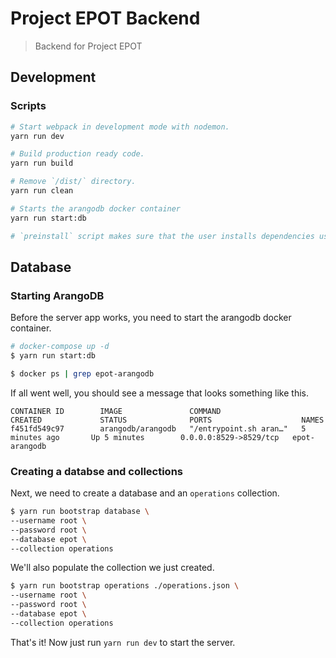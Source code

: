 # Project EPOT Backend

> Backend for Project EPOT

## Development

### Scripts

```bash
# Start webpack in development mode with nodemon.
yarn run dev

# Build production ready code.
yarn run build

# Remove `/dist/` directory.
yarn run clean

# Starts the arangodb docker container
yarn run start:db

# `preinstall` script makes sure that the user installs dependencies using yarn.
```

## Database

### Starting ArangoDB

Before the server app works, you need to start the arangodb docker container.

```bash
# docker-compose up -d
$ yarn run start:db

$ docker ps | grep epot-arangodb
```

If all went well, you should see a message that looks something like this.

```
CONTAINER ID        IMAGE               COMMAND                  CREATED             STATUS              PORTS                    NAMES
f451fd549c97        arangodb/arangodb   "/entrypoint.sh aran…"   5 minutes ago       Up 5 minutes        0.0.0.0:8529->8529/tcp   epot-arangodb
```

### Creating a databse and collections

Next, we need to create a database and an `operations` collection.

```bash
$ yarn run bootstrap database \
--username root \
--password root \
--database epot \
--collection operations
```

We'll also populate the collection we just created.

```bash
$ yarn run bootstrap operations ./operations.json \
--username root \
--password root \
--database epot \
--collection operations
```

That's it! Now just run `yarn run dev` to start the server.
